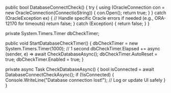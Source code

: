 public bool DatabaseConnectCheck()
{
    try
    {
        using (OracleConnection con = new OracleConnection(ConnectioString))
        {
            con.Open();
            return true;
        }
    }
    catch (OracleException ex)
    {
        // Handle specific Oracle errors if needed (e.g., ORA-12170 for timeouts)
        return false;
    }
    catch (Exception)
    {
        return false;
    }
}

private System.Timers.Timer dbCheckTimer;

public void StartDatabaseCheckTimer()
{
    dbCheckTimer = new System.Timers.Timer(1000); // 1 second
    dbCheckTimer.Elapsed += async (sender, e) => await CheckDatabaseAsync();
    dbCheckTimer.AutoReset = true;
    dbCheckTimer.Enabled = true;
}

private async Task CheckDatabaseAsync()
{
    bool isConnected = await DatabaseConnectCheckAsync();
    if (!isConnected)
    {
        Console.WriteLine("Database connection lost!"); // Log or update UI safely
    }
}